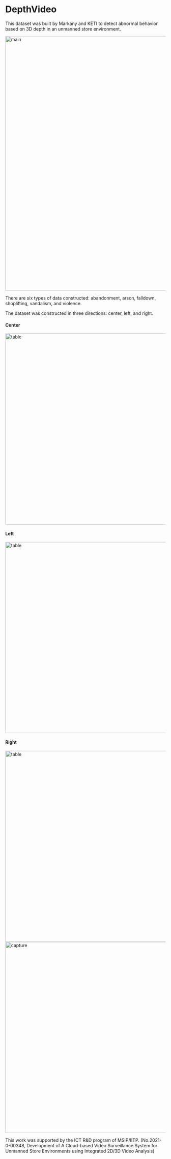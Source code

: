 # DepthVideo
This dataset was built by Markany and KETI to detect abnormal behavior based on 3D depth in an unmanned store environment.

<img width="800" alt="main" src="https://github.com/DongchilKIM/DepthVideo/assets/147592413/6ad62cb3-4476-4f26-ac36-75693d23dca1">

There are six types of data constructed: abandonment, arson, falldown, shoplifting, vandalism, and violence. 

The dataset was constructed in three directions: center, left, and right.

#### Center
<img width="600" alt="table" src="https://github.com/DongchilKIM/DepthVideo/assets/147592413/39281f64-399a-4e72-8ed7-2c13711e6efe">

#### Left
<img width="600" alt="table" src="https://github.com/DongchilKIM/DepthVideo/assets/147592413/39281f64-399a-4e72-8ed7-2c13711e6efe">

#### Right
<img width="600" alt="table" src="https://github.com/DongchilKIM/DepthVideo/assets/147592413/39281f64-399a-4e72-8ed7-2c13711e6efe">


<img width="600" alt="capture" src="https://github.com/DongchilKIM/DepthVideo/assets/147592413/2e6f8ce0-2949-48b2-a746-961420854659">


This work was supported by the ICT R&D program of MSIP/IITP. (No.2021-0-00348, Development of A Cloud-based Video Surveillance System for
Unmanned Store Environments using Integrated 2D/3D Video Analysis)
